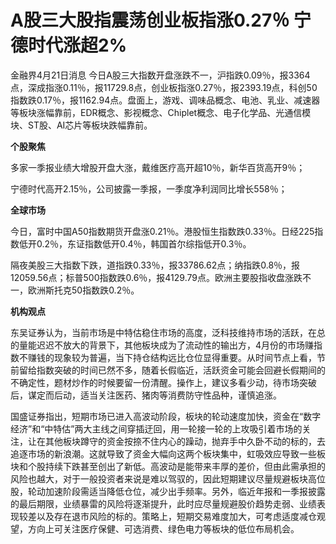 # A股三大股指震荡创业板指涨0.27％ 宁德时代涨超2%

金融界4月21日消息
今日A股三大指数开盘涨跌不一，沪指跌0.09％，报3364点，深成指涨0.11％，报11729.8点，创业板指涨0.27％，报2393.19点，科创50指数跌0.17％，报1162.94点。盘面上，游戏、调味品概念、电池、乳业、减速器等板块涨幅靠前，EDR概念、影视概念、Chiplet概念、电子化学品、光通信模块、ST股、AI芯片等板块跌幅靠前。

**个股聚焦**

多家一季报业绩大增股开盘大涨，戴维医疗高开超10％，新华百货高开9％；

宁德时代高开2.15％，公司披露一季报，一季度净利润同比增长558％；

**全球市场**

今日，富时中国A50指数期货开盘涨0.21％。港股恒生指数跌0.33％。日经225指数低开0.2％，东证指数低开0.4％，韩国首尔综指低开0.3％。

隔夜美股三大指数下跌，道指跌0.33％，报33786.62点；纳指跌0.8％，报12059.56点；标普500指数跌0.6％，报4129.79点。欧洲主要股指收盘涨跌不一，欧洲斯托克50指数跌0.2％。

**机构观点**

东吴证券认为，当前市场是中特估稳住市场的高度，泛科技维持市场的活跃，在总的量能迟迟不放大的背景下，其他板块成为了流动性的输出方，4月份的市场赚指数不赚钱的现象较为普遍，当下持仓结构远比仓位显得重要。从时间节点上看，节前留给指数突破的时间已然不多，随着长假临近，活跃资金可能会回避长假期间的不确定性，题材炒作的时候要留一份清醒。操作上，建议多看少动，待市场突破后，谋定而后动，适当关注医药、猪肉等消费防守性品种，谨慎追涨。

国盛证券指出，短期市场已进入高波动阶段，板块的轮动速度加快，资金在“数字经济”和“中特估”两大主线之间穿插迂回，用一轮接一轮的上攻吸引着市场的关注，让在其他板块蹲守的资金按捺不住内心的躁动，抛弃手中久卧不动的标的，去追逐市场的新浪潮。这就导致了资金大幅向这两个板块集中，虹吸效应导致一些板块和个股持续下跌甚至创出了新低。高波动是能带来丰厚的差价，但由此需承担的风险也越大，对于一般投资者来说是难以驾驭的，因此短期建议尽量规避板块高位股，轮动加速阶段需适当降低仓位，减少出手频率。另外，临近年报和一季报披露的最后期限，业绩暴雷的风险将逐渐提升，此时应尽量规避股价趋势走弱、业绩表现较差以及存在退市风险的标的。策略上，短期交易难度加大，可考虑适度减仓观望，方向上可关注医疗保健、可选消费、绿色电力等板块的低位布局机会。

